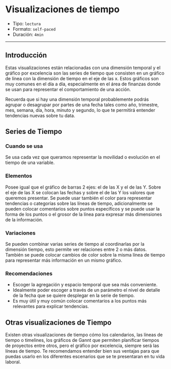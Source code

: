 # Visualizaciones de tiempo

* Tipo: `lectura`
* Formato: `self-paced`
* Duración: `4min`

***

## Introducción

Estas visualizaciones están relacionadas con una dimensión temporal y el gráfico
por excelencia son las series de tiempo que consisten en un gráfico de línea con
la dimensión de tiempo en el eje de las x. Estos gráficos son muy comunes en el
día a día, especialmente en el área de finanzas donde se usan para representar
el comportamiento de una acción.

Recuerda que si hay una dimensión temporal probablemente podrás agrupar o
desagrupar por partes de una fecha tales como año, trimestre, mes, semana, día,
hora, minuto y segundo, lo que te permitirá entender tendencias nuevas sobre tu
data.

## Series de Tiempo

### Cuando se usa

Se usa cada vez que queramos representar la movilidad o evolución en el tiempo
de una variable.

### Elementos

Posee igual que el gráfico de barras 2 ejes: el de las X y el de las Y. Sobre el
eje de las X se colocan las fechas y sobre el de las Y los valores que queremos
presentar.
Se puede usar también el color para representar tendencias o categorías sobre
las líneas de tiempo, adicionalmente se pueden colocar comentarios sobre puntos
específicos y se puede usar la forma de los puntos o el grosor de la línea para
expresar más dimensiones de la información.

### Variaciones

Se pueden combinar varias series de tiempo al coordinarlas por la dimensión
tiempo, esto permite ver relaciones entre 2 o más datos. También se puede
colocar cambios de color sobre  la misma línea de tiempo para representar más
información en un mismo gráfico.

### Recomendaciones

* Escoger la agregación y espacio temporal que sea más conveniente.
* Idealmente poder escoger a través de un parámetro el nivel de detalle de la
  fecha que se quiere desplegar en la serie de tiempo.
* Es muy útil y muy común colocar comentarios a los puntos más relevantes para
  explicar tendencias.

## Otras visualizaciones de Tiempo

Existen otras visualizaciones de tiempo cómo los calendarios, las líneas de
tiempo o timelines, los gráficos de Gannt que permiten planificar tiempos de
proyectos entre otros, pero el gráfico por excelencia, siempre será las líneas
de tiempo. Te recomendamos entender bien sus ventajas para que puedas usarlo en
los diferentes escenarios que se te presentaran en tu vida laboral.
